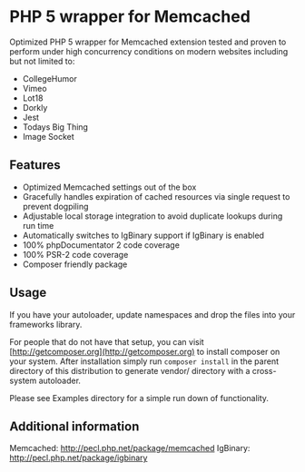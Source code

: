 # PHP 5 wrapper for Memcached

Optimized PHP 5 wrapper for Memcached extension tested and proven to perform under high concurrency conditions on modern websites including but not limited to:

* CollegeHumor
* Vimeo
* Lot18
* Dorkly
* Jest
* Todays Big Thing
* Image Socket

## Features

* Optimized Memcached settings out of the box
* Gracefully handles expiration of cached resources via single request to prevent dogpiling
* Adjustable local storage integration to avoid duplicate lookups during run time
* Automatically switches to IgBinary support if IgBinary is enabled
* 100% phpDocumentator 2 code coverage
* 100% PSR-2 code coverage
* Composer friendly package

## Usage

If you have your autoloader,  update namespaces and drop the files
into your frameworks library.

For people that do not have that setup, you can visit [http://getcomposer.org](http://getcomposer.org) to install
composer on your system. After installation simply run `composer install` in the parent
directory of this distribution to generate vendor/ directory with a cross-system autoloader.

Please see Examples directory for a simple run down of functionality.

## Additional information

Memcached: http://pecl.php.net/package/memcached 
IgBinary: http://pecl.php.net/package/igbinary
